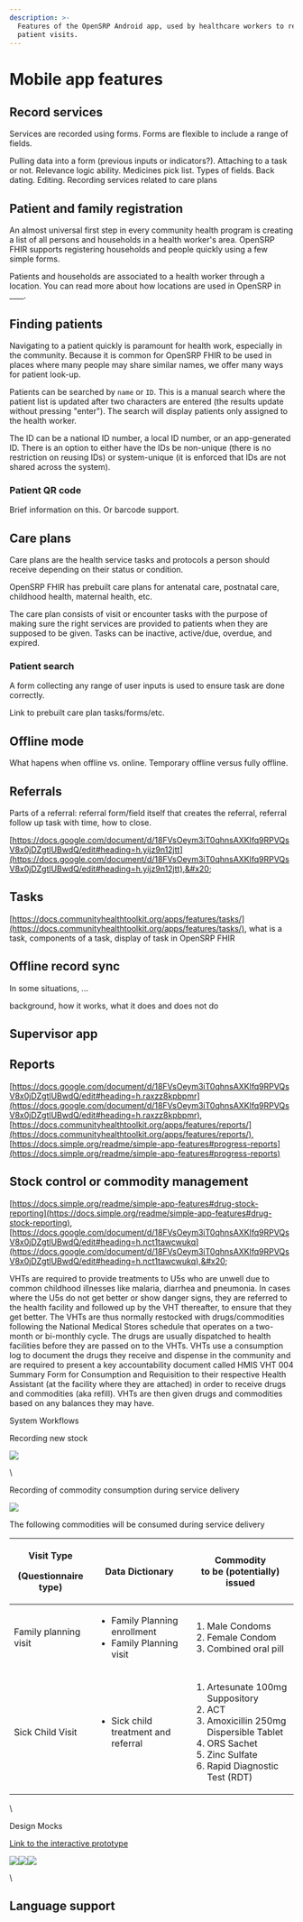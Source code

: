 ```yaml
---
description: >-
  Features of the OpenSRP Android app, used by healthcare workers to record
  patient visits.
---
```


# Mobile app features

## Record services

Services are recorded using forms. Forms are flexible to include a range of fields.

Pulling data into a form (previous inputs or indicators?). Attaching to a task or not. Relevance logic ability. Medicines pick list. Types of fields. Back dating. Editing. Recording services related to care plans&#x20;

## Patient and family registration&#x20;

An almost universal first step in every community health program is creating a list of all persons and households in a health worker's area. OpenSRP FHIR supports registering households and people quickly using a few simple forms.

Patients and households are associated to a health worker through a location. You can read more about how locations are used in OpenSRP in \_\_\_\_.&#x20;

## Finding patients

Navigating to a patient quickly is paramount for health work, especially in the community. Because it is common for OpenSRP FHIR to be used in places where many people may share similar names, we offer many ways for patient look-up.&#x20;

Patients can be searched by `name` or `ID`. This is a manual search where the patient list is updated after two characters are entered (the results update without pressing "enter"). The search will display patients only assigned to the health worker.

The ID can be a national ID number, a local ID number, or an app-generated ID. There is an option to either have the IDs be non-unique (there is no restriction on reusing IDs) or system-unique (it is enforced that IDs are not shared across the system).&#x20;

### Patient QR code

Brief information on this. Or barcode support.

## Care plans

Care plans are the health service tasks and protocols a person should receive depending on their status or condition.&#x20;

OpenSRP FHIR has prebuilt care plans for antenatal care, postnatal care, childhood health, maternal health, etc.

The care plan consists of visit or encounter tasks with the purpose of making sure the right services are provided to patients when they are supposed to be given. Tasks can be inactive, active/due, overdue, and expired.

### Patient search

A form collecting any range of user inputs is used to ensure task are done correctly.

Link to prebuilt care plan tasks/forms/etc.

## Offline mode

What hapens when offline vs. online. Temporary offline versus fully offline.

## Referrals

Parts of a referral: referral form/field itself that creates the referral, referral follow up task with time, how to close.

[https://docs.google.com/document/d/18FVsOeym3iT0qhnsAXKlfq9RPVQsV8x0jDZgtlUBwdQ/edit#heading=h.yijz9n12jtt](https://docs.google.com/document/d/18FVsOeym3iT0qhnsAXKlfq9RPVQsV8x0jDZgtlUBwdQ/edit#heading=h.yijz9n12jtt),&#x20;

## Tasks

[https://docs.communityhealthtoolkit.org/apps/features/tasks/](https://docs.communityhealthtoolkit.org/apps/features/tasks/), what is a task, components of a task, display of task in OpenSRP FHIR

## Offline record sync

In some situations, ...

background, how it works, what it does and does not do

## Supervisor app



## Reports

[https://docs.google.com/document/d/18FVsOeym3iT0qhnsAXKlfq9RPVQsV8x0jDZgtlUBwdQ/edit#heading=h.raxzz8kpbpmr](https://docs.google.com/document/d/18FVsOeym3iT0qhnsAXKlfq9RPVQsV8x0jDZgtlUBwdQ/edit#heading=h.raxzz8kpbpmr), [https://docs.communityhealthtoolkit.org/apps/features/reports/](https://docs.communityhealthtoolkit.org/apps/features/reports/), [https://docs.simple.org/readme/simple-app-features#progress-reports](https://docs.simple.org/readme/simple-app-features#progress-reports)

## Stock control or commodity management

[https://docs.simple.org/readme/simple-app-features#drug-stock-reporting](https://docs.simple.org/readme/simple-app-features#drug-stock-reporting), [https://docs.google.com/document/d/18FVsOeym3iT0qhnsAXKlfq9RPVQsV8x0jDZgtlUBwdQ/edit#heading=h.nct1tawcwukq](https://docs.google.com/document/d/18FVsOeym3iT0qhnsAXKlfq9RPVQsV8x0jDZgtlUBwdQ/edit#heading=h.nct1tawcwukq),&#x20;

VHTs are required to provide treatments to U5s who are unwell due to common childhood illnesses like malaria, diarrhea and pneumonia. In cases where the U5s do not get better or show danger signs, they are referred to the health facility and followed up by the VHT thereafter, to ensure that they get better. The VHTs are thus normally restocked with drugs/commodities following the National Medical Stores schedule that operates on a two-month or bi-monthly cycle. The drugs are usually dispatched to health facilities before they are passed on to the VHTs. VHTs use a consumption log to document the drugs they receive and dispense in the community and are required to present a key accountability document called HMIS VHT 004 Summary Form for Consumption and Requisition  to their respective Health Assistant (at the facility where they are attached) in order to receive drugs and commodities (aka refill). VHTs are then given drugs and commodities based on any balances they may have.

System Workflows

Recording new stock

![](https://lh5.googleusercontent.com/iFlwoLZXM2LpCi\_RgPmzhvcPc3HR3ZMV23UKYfeRVblRPZVEJET\_gAvOksWBa8N9SJzAR-Wae\_5e9sIO3XvkWMw9G0cXhgpSPm6LTsW9HRkrKxM1k-TjscBFwFFMe34Rm0USbauk2gJLNnGW7VqYeW3aixXBlN9UwpfSDVtHGMfPd\_8wFiai4arwOY9eOA)

\


Recording of commodity consumption during service delivery

![](https://lh4.googleusercontent.com/oSIY7bnRL9d49Upg6rEUBOBacGtQ5ChszqaVkBqXv9B9IQcTbCc02y6VS25RamSI1bAGAG3IJ3edfm4rtAG2JkCP929WQSPNThRl8YZXd4GZsNy6MM8CBqi9rt2aL7Hd435Pw8cE7xrsgbbeIX1Xi6X\_GNzTXSZYd5TaAtEu2msJN7nRcVbLADR14167Lg)

The following commodities will be consumed during service delivery

| <p>Visit Type</p><p>(Questionnaire type)</p> | Data Dictionary                                                            | <p>Commodity<br>to be (potentially) issued </p>                                                                                                                                     |
| -------------------------------------------- | -------------------------------------------------------------------------- | ----------------------------------------------------------------------------------------------------------------------------------------------------------------------------------- |
| Family planning visit                        | <ul><li>Family Planning enrollment</li><li>Family Planning visit</li></ul> | <ol><li>Male Condoms</li><li>Female Condom</li><li>Combined oral pill</li></ol>                                                                                                     |
| Sick Child Visit                             | <ul><li>Sick child treatment and referral</li></ul>                        | <ol><li>Artesunate 100mg Suppository</li><li>ACT</li><li>Amoxicillin 250mg Dispersible Tablet</li><li>ORS Sachet</li><li>Zinc Sulfate</li><li>Rapid Diagnostic Test (RDT)</li></ol> |

\


Design Mocks&#x20;

[Link to the interactive prototype](https://www.figma.com/proto/9BV8bl86crmntmHcT4xR54/Uganda-iCOHS?node-id=15057%3A23573\&scaling=min-zoom\&page-id=14757%3A17082\&starting-point-node-id=15057%3A23573)

![](https://lh4.googleusercontent.com/AbBgpn93furrH3\_pkbsWuC\_do4Y0Z2o3e-LJlks9JaRxXX7UXuhU5ant84hfUYQ-eDHDPf03xLuKEUPWTYJ0-oO6cAufZRMkaXh3sSwoFDWsHqeW2aZRQr5GY9vSADaojRxI6JmsNcCZ8FEgGR\_I-4AUqcwnszE6dEcUhZyCxxfA2d\_IPeON-3tpSWTfVQ)![](https://lh6.googleusercontent.com/tGjGROn9P1Q\_3vAPBNwiokOte3\_cINEmSgvz8ZzJ502S3Ku30T22K5-skCcZeObN1dfx-qaUffKu\_Fo4d8aCQiiixspwNjAGchFfaLJId8r8EQ-nEAmFe19aVzQ8R0GcLR6cXjzaRVpmFT1N2l9HC2lCtIlBuzKEyfFPiw92NrIJtdfip3Gx\_3mYbkX0kA)![](https://lh4.googleusercontent.com/t2RGfSXtKATfjy\_jBM4\_2y9WWf0337sIGI80rPgtb0WMNibrBa8vY2NoBLzMWOLB4FhHxu2Ymq8CdkWm2PHZXLLp3Wh1pHklWil54tgyj6BK4VsMYOblKFx\_xprdXfXEvZeGcadh5Orkg6mbbYukfEUmfbNGKbZvmrHpC10fnia7rtO5m8A3NVZ\_SJ6FBg)

\


## Language support

